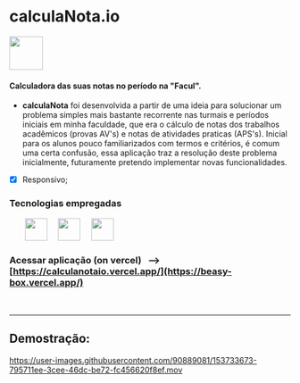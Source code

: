 # calculaNota.io

<img src="https://user-images.githubusercontent.com/90889081/153733241-f19a6deb-27f1-4356-85a8-31ae13350d4a.svg" width="60" height="60"/>

#### Calculadora das suas notas no período na "Facul".

- <strong>calculaNota</strong> foi desenvolvida a partir de uma ideia para solucionar um problema simples mais bastante recorrente nas turmais e períodos iniciais em minha faculdade, que era o cálculo de notas dos trabalhos acadêmicos (provas AV's) e notas de atividades praticas  (APS's). Inicial para os alunos pouco familiarizados com termos e critérios, é comum uma certa confusão, essa aplicação traz a resolução deste problema inicialmente, futuramente pretendo implementar novas funcionalidades. 

- [x] Responsivo;

### Tecnologias empregadas

_&nbsp;_ _&nbsp;_ _&nbsp;_ _&nbsp;_<img src="https://cdn.jsdelivr.net/gh/devicons/devicon/icons/html5/html5-original.svg" width="40" height="40"/>  _&nbsp;_ _&nbsp;_   <img src="https://cdn.jsdelivr.net/gh/devicons/devicon/icons/css3/css3-original.svg" width="40" height="40"/> _&nbsp;_ _&nbsp;_ <img src="https://cdn.jsdelivr.net/gh/devicons/devicon/icons/javascript/javascript-original.svg" width="40" height="40"/>
<br>


###  Acessar aplicação (on vercel)  _&nbsp;_  --> _&nbsp;_  [https://calculanotaio.vercel.app/](https://beasy-box.vercel.app/)

<br>

<hr>

## Demostração: 




https://user-images.githubusercontent.com/90889081/153733673-795711ee-3cee-46dc-be72-fc456620f8ef.mov

